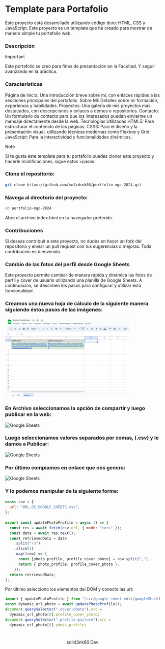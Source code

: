 # Template para Portafolio

Este proyecto está desarrollado utilizando código duro: HTML, CSS y JavaScript. Este proyecto es un template que he creado para mostrar de manera simple tu portafolio web.

### Descripción

> [!Important]
> Este portafolio se creó para fines de presentación en la Facultad. Y seguir avanzando en la práctica.

### Características

Página de Inicio: Una introducción breve sobre mí, con enlaces rápidos a las secciones principales del portafolio.
Sobre Mí: Detalles sobre mi formación, experiencia y habilidades.
Proyectos: Una galería de mis proyectos más destacados, con descripciones y enlaces a demos o repositorios.
Contacto: Un formulario de contacto para que los interesados puedan enviarme un mensaje directamente desde la web.
Tecnologías Utilizadas
HTML5: Para estructurar el contenido de las páginas.
CSS3: Para el diseño y la presentación visual, utilizando técnicas modernas como Flexbox y Grid.
JavaScript: Para la interactividad y funcionalidades dinámicas.

> [!Note]
> Si te gusta éste template para tu portafolio puedes clonar este proyecto y hacerle modificaciones, sigue estos >pasos:

### Clona el repositorio:

```bash
git clone https://github.com/solidsnk86/portfolio-mgc-2024.git
```

### Navega al directorio del proyecto:

```bash
cd portfolio-mgc-2024
```

Abre el archivo index.html en tu navegador preferido.

### Contribuciones

Si deseas contribuir a este proyecto, no dudes en hacer un fork del repositorio y enviar un pull request con tus sugerencias o mejoras. Toda contribución es bienvenida.

### Cambio de las fotos del perfil desde Google Sheets

Este proyecto permite cambiar de manera rápida y dinámica las fotos de perfil y cover de usuario utilizando una planilla de Google Sheets. A continuación, se describen los pasos para configurar y utilizar esta funcionalidad.

<h3>Creamos una nueva hoja de cálculo de la siguiente manera siguiendo éstos pasos de las imágenes:</h3>

<div>
    <img src="public/google-sheets.png" width="80%" height="auto" alt="Google Sheets" />
    <h3>En Archivo seleccionamos la opción de compartir y luego publicar en la web:</h3>
     <img src="https://neotecs.vercel.app/images/google-sheets-1.png" width="80%" height="auto" alt="Google Sheets" />
     <h3>Luego seleccionamos valores separados por comas, (.csv) y le damos a Publicar:</h3>
     <img src="https://neotecs.vercel.app/images/google-sheets-2.png" width="80%" height="auto" alt="Google Sheets" />
     <h3>Por último compiamos en enlace que nos genera:</h3>
     <img src="https://neotecs.vercel.app/images/google-sheets-3.png" width="80%" height="auto" alt="Google Sheets" />
</div>

### Y lo podemos manipular de la siguiente forma:

```javascript
const csv = {
  url: "URL_DE_GOOGLE_SHEETS.csv",
};

export const updatePhotoProfile = async () => {
  const res = await fetch(csv.url, { mode: "cors" });
  const data = await res.text();
  const retrievedData = data
    .split("\n")
    .slice(1)
    .map((row) => {
      const [photo_profile, profile_cover_photo] = row.split(",");
      return { photo_profile, profile_cover_photo };
    });
  return retrievedData;
};
```

Por último selecciono los elementos del DOM y conecto las url:

```javascript
import { updatePhotoProfile } from "/src/google-sheet-edit/googleSheetEdit.js";
const dynamic_url_photo = await updatePhotoProfile();
document.querySelector(".cover-photo").src =
  dynamic_url_photo[0].profile_cover_photo;
document.querySelector(".profile-picture").src =
  dynamic_url_photo[0].photo_profile;
```

#

<div align="center">
 <p>solidSnk86 Dev</p>
</div>
